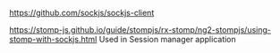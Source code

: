 https://github.com/sockjs/sockjs-client

https://stomp-js.github.io/guide/stompjs/rx-stomp/ng2-stompjs/using-stomp-with-sockjs.html
Used in Session manager application 
